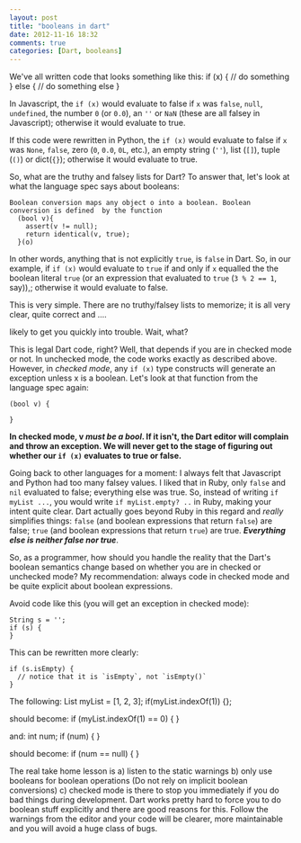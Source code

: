 ```yaml
---
layout: post
title: "booleans in dart"
date: 2012-11-16 18:32
comments: true
categories: [Dart, booleans] 
---
```


We've all written code that looks something like this:
    if (x) {
      // do something
    } else {
      // do something else
    }

In Javascript, the `if (x)` would evaluate to false if `x` was `false`, `null`, `undefined`, the number `0` (or `0.0`), 
an `''` or `NaN` (these are all falsey in Javascript); otherwise it would evaluate to true.  

If this code were rewritten in Python, the `if (x)` would evaluate to false if `x` was `None`, `false`, zero (`0`, 
`0.0`, `0L`, etc.), an empty string (`''`), list (`[]`), tuple (`()`) or dict(`{}`); 
otherwise it would evaluate to true.
  
So, what are the truthy and falsey lists for Dart? To answer that, let's look at what the
language spec says about booleans:
  
    Boolean conversion maps any object o into a boolean. Boolean conversion is defined  by the function
      (bool v){
        assert(v != null);
        return identical(v, true);
      }(o)
  
In other words, anything that is not explicitly `true`, is `false` in Dart. So, in our example, if `if (x)` would evaluate to
`true` if and only if `x` equalled the the boolean literal `true` (or an expression that evaluated to `true` (`3 % 2 == 1`, say)),;
otherwise it would evaluate to false.

This is very simple. There are no truthy/falsey lists to memorize; it is all very clear, quite correct and ....

likely to get you quickly into trouble. Wait, what? 

This is legal Dart code, right? Well, that depends if you are in checked mode or not.  In unchecked mode, the code works exactly
as described above. However, in _checked mode_, any `if (x)` type constructs will generate an exception unless x is a boolean. Let's 
look at that function from the language spec again:
  
    (bool v) {
    
    }

**In checked mode, v _must be a bool_. If it isn't, the Dart editor will complain and throw an exception. We will never
get to the stage of figuring out whether our `if (x)` evaluates to true or false.** 

Going back to other languages for a moment: I always felt that Javascript and Python had too many falsey values. I liked
that in Ruby, only `false` and `nil` evaluated to false; everything else was true. So, instead of writing `if myList ...`, you
would write `if myList.empty? ..` in Ruby, making your intent quite clear. 
Dart actually goes beyond
Ruby in this regard and _really_ simplifies things:  `false` (and boolean expressions that return `false`) are false; 
`true` (and boolean expressions that return `true`) are true. _**Everything else is neither false nor true**_.

So, as a programmer, how should you handle the reality that the Dart's boolean semantics change based on whether you 
are in checked or unchecked mode?  My recommendation: always code in checked mode and be quite explicit about boolean 
expressions.

Avoid code like this (you will get an exception in checked mode):
  
    String s = '';
    if (s) { 
    }
  
This can be rewritten more clearly:
  
    if (s.isEmpty) {
      // notice that it is `isEmpty`, not `isEmpty()`
    }

The following:
    List myList = [1, 2, 3];
    if(myList.indexOf(1)) {};
  
should become:
    if (myList.indexOf(1) == 0) {
    }
   
and:
    int num;
    if (num) {
    }

should become:
    if (num == null) {
    }

The real take home lesson is a) listen to the static warnings b) only use booleans for boolean operations (Do not rely on implicit boolean 
conversions) c) checked mode is there to stop you immediately if you do bad things during development. Dart works pretty hard 
to force you to do boolean stuff explicitly and there are good reasons for this. Follow the warnings from the editor and your
code will be clearer, more maintainable and you will avoid a huge class of bugs.
